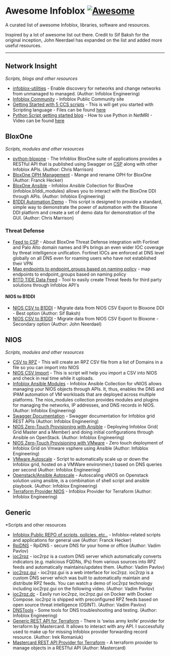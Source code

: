# Awesome Infoblox [![Awesome](https://cdn.rawgit.com/sindresorhus/awesome/d7305f38d29fed78fa85652e3a63e154dd8e8829/media/badge.svg)](https://github.com/seefor/awesome-infoblox)

A curated list of awesome Infoblox, libraries, software and resources.

Inspired by a lot of awesome list out there.
Credit to Sif Baksh for the original inception, John Neerdael has expanded on the list and added more useful resources.


---

## Network Insight

*Scripts, blogs and other resources*

* [infoblox-utilities](https://github.com/infobloxopen/infoblox-utilities) - Enable discovery for networks and change networks from unmanaged to managed. (Author: Infoblox Engineering)
* [Infoblox Community](https://community.infoblox.com/t5/Network-Automation/ct-p/NetworkAutomation) - Infoblox Public Community site
* [Getting Started with 5 CCS scripts](https://community.infoblox.com/t5/How-to-Articles/5-CCS-Scripts-to-Jump-Start-Your-NetMRI-CCS-Training/ba-p/11982) - This is will get you started with Scripting language - Files can be found [here](https://community.infoblox.com/t5/Automation-Scripts/5-CCS-Scripts-to-Jump-Start-Your-NetMRI-CCS-Training/m-p/11972/highlight/true#M142)
* [Python Script getting started blog](https://community.infoblox.com/t5/Community-Blog/5-Python-Scripts-to-get-you-started-in-NetMRI/ba-p/16305) - How to use Python in NetMRI - Video can be found [here](https://community.infoblox.com/t5/Tech-Videos/A-Python-Primer-for-NetMRI-Webinar-Archive/ba-p/13956)

## BloxOne

*Scripts, modules and other resources*

* [python-bloxone](https://github.com/ccmarris/python-bloxone) - The Infoblox BloxOne suite of applications provides a RESTful API that is published using Swagger on [CSP](https://csp.infoblox.com/apidoc) along with other Infoblox APIs. (Author: Chris Marrison)
* [BloxOne OPH Management](https://github.com/frankhecker/infoblox-public) - Mange and rename OPH for BloxOne (Author: Franck Hecker)
* [BloxOne Ansible](https://github.com/johnneerdael/bloxone-ansible) - Infoblox Ansible Collection for BloxOne (infoblox.b1ddi_modules) allows you to interact with the BloxOne DDI through APIs. (Author: Infoblox Engineering)
* [B1DDI Automation Demo](https://github.com/ccmarris/b1ddi-automation-demo) - This script is designed to provide a standard, simple way to demonstrate the power of automation with the Bloxone DDI platform and create a set of demo data for demonstration of the GUI. (Author: Chris Marrison)

### Threat Defense
* [Feed to CSP](https://github.com/njeanselme/feed-to-csp) - About
BloxOne Threat Defense integration with Fortinet and Palo Alto domain names and IPs brings an even wider IOC coverage by threat intelligence unification. Fortinet IOCs are enforced at DNS level globally on all DNS even for roaming users who have not established their VPN
* [Map endpoints to endpoint_groups based on naming policy](https://github.com/njeanselme/botdc-endpoints-management) - map endpoints to endpoint_groups based on naming policy
* [B1TD TIDE Data Feed](https://github.com/ccmarris/b1td_tide_data_feed) - Tool to easily create Threat feeds for third party solutions through Infoblox API's


#### NIOS to B1DDI
* [NIOS CSV to B1DDI](https://github.com/seefor/bloxone_ddi) - Migrate data from NIOS CSV Export to Bloxone DDI - Best option (Author: Sif Baksh) 
* [NIOS CSV to B1DDI](https://github.com/johnneerdael/csv2b1ddi) - Migrate data from NIOS CSV Export to Bloxone - Secondary option (Author: John Neerdael)


## NIOS

*Scripts, modules and other resources*

* [CSV to RPZ](https://github.com/seefor/random-scripts/tree/main/csv_to_rpz_import) - This will create an RPZ CSV file from a list of Domains in a file so you can import into NIOS
* [NIOS CSV Import](https://github.com/frankhecker/infoblox-public/tree/main/nios/csv_scripts) - This is script will help you import a CSV into NIOS and check in real time while it uploads.
* [Infoblox Ansible Modules](https://github.com/infobloxopen/infoblox-ansible) - Infoblox Ansible Collection for vNIOS allows managing your NIOS objects through APIs. It, thus, enables the DNS and IPAM automation of VM workloads that are deployed across multiple platforms. The nios_modules collection provides modules and plugins for managing the networks, IP addresses, and DNS records in NIOS. (Author: Infoblox Engineering)
* [Swagger Documentation](https://github.com/infobloxopen/infoblox-swagger-wapi) - Swagger documentation for Infoblox grid REST APIs (Author: Infoblox Engineering)
* [NIOS Zero-Touch Provisioning with Ansible](https://github.com/infobloxopen/nios-ztp-ansible) - Deploying Infoblox Grid( Grid Master and a Member) and doing initial configurations through Ansible on OpenStack. (Author: Infoblox Engineering)
* [NIOS Zero-Touch Provisioning with VMware](https://github.com/infobloxopen/vnios_ztp_vmware) - Zero touch deployment of Infoblox Grid on Vmware vsphere using Ansible (Author: Infoblox Engineering)
* [VMware Autoscale](https://github.com/infobloxopen/vmware-autoscale) - Script to automatically scale up or down the Infoblox grid, hosted on a VMWare environmen,t based on DNS queries per second (Author: Infoblox Engineering)
* [Openstack/Ansible Autoscale](https://github.com/infobloxopen/vnios-autoscale-ansible-openstack) - Autoscaling vNIOS on Openstack solution using ansible, is a combination of shell script and ansible playbook. (Author: Infoblox Engineering)
* [Terraform Provider NIOS](https://github.com/infobloxopen/terraform-provider-infoblox) - Infoblox Provider for Terraform (Author: Infoblox Engineering)


## Generic

*Scripts and other resources
* [Infoblox Public REPO of scripts, policies, etc..](https://github.com/franckhecker/infoblox-public) - Infoblox-related scripts and applications for general use (Author: Franck Hecker)
* [RpiDNS](https://github.com/Homas/RpiDNS) - RpiDNS - secure DNS for your home or office (Author: Vadim Pavlov)
* [ioc2rpz](https://github.com/Homas/ioc2rpz) - ioc2rpz is a custom DNS server which automatically converts indicators (e.g. malicious FQDNs, IPs) from various sources into RPZ feeds and automatically maintains/updates them. (Author: Vadim Pavlov)
* [ioc2rpz.gui](https://github.com/Homas/ioc2rpz.gui) - ioc2rpz.gui is a web interface for ioc2rpz. ioc2rzp is a custom DNS server which was built to automatically maintain and distribute RPZ feeds. You can watch a demo of ioc2rpz technology including ioc2rpz.gui on the following video. (Author: Vadim Pavlov)
* [ioc2rpz.dc](https://github.com/Homas/ioc2rpz.dc) - Easily run ioc2rpz, ioc2rpz.gui on Docker with Docker Compose. ioc2rpz is shipped with preconfigured RPZ feeds based on open source threat intelligence (OSINT). (Author: Vadim Pavlov)
* [DNSTools](https://github.com/johnneerdael/dnstools) - Some tools for DNS troubleshooting and testing. (Author: Infoblox Engineering)
* [Generic REST API for Terraform](https://maniuk.medium.com/terraform-rest-api-provider-425d92efb9b) - There is ‘swiss army knife’ provider for terraform by Mastercard. It allows to interact with any API. I successfully used to make up for missing Infoblox provider forwarding record resource. (Author: Irek Romaniuk)
* [Mastercard REST API Provider for Terraform](https://github.com/Mastercard/terraform-provider-restapi) - A terraform provider to manage objects in a RESTful API (Author: Mastercard)
